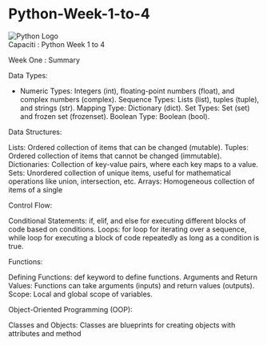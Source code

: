 # Python-Week-1-to-4
![Python Logo](https://www.python.org/static/img/python-logo.png)
<br>
Capaciti : Python Week 1 to 4

Week One : Summary

Data Types:

* Numeric Types: Integers (int), floating-point numbers (float), and complex numbers (complex).
Sequence Types: Lists (list), tuples (tuple), and strings (str).
Mapping Type: Dictionary (dict).
Set Types: Set (set) and frozen set (frozenset).
Boolean Type: Boolean (bool).

Data Structures:

Lists: Ordered collection of items that can be changed (mutable).
Tuples: Ordered collection of items that cannot be changed (immutable).
Dictionaries: Collection of key-value pairs, where each key maps to a value.
Sets: Unordered collection of unique items, useful for mathematical operations like union, intersection, etc.
Arrays: Homogeneous collection of items of a single

Control Flow:

Conditional Statements: if, elif, and else for executing different blocks of code based on conditions.
Loops: for loop for iterating over a sequence, while loop for executing a block of code repeatedly as long as a condition is true.

Functions:

Defining Functions: def keyword to define functions.
Arguments and Return Values: Functions can take arguments (inputs) and return values (outputs).
Scope: Local and global scope of variables.

Object-Oriented Programming (OOP):

Classes and Objects: Classes are blueprints for creating objects with attributes and method